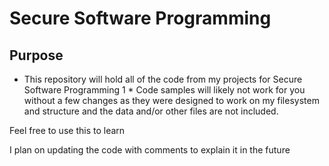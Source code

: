 # Secure Software Programming
## Purpose
* This repository will hold all of the code from my projects for Secure Software Programming 1 * 
Code samples will likely not work for you without a few changes as they were designed to work on my filesystem and structure and the data and/or other files are not included.

Feel free to use this to learn

I plan on updating the code with comments to explain it in the future